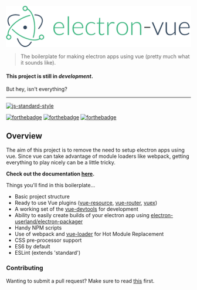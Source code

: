 [![](docs/logo.png)](https://simulatedgreg.gitbooks.io/electron-vue/content/index.html)

> The boilerplate for making electron apps using vue (pretty much what it sounds like).

#### **This project is still in *development*.**
But hey, isn't everything?

---

[![js-standard-style](https://cdn.rawgit.com/feross/standard/master/badge.svg)](https://github.com/feross/standard)

[![forthebadge](http://forthebadge.com/images/badges/built-with-love.svg)](http://forthebadge.com) [![forthebadge](http://forthebadge.com/images/badges/uses-js.svg)](http://forthebadge.com) [![forthebadge](http://forthebadge.com/images/badges/makes-people-smile.svg)](http://forthebadge.com)

## Overview
The aim of this project is to remove the need to setup electron apps using vue. Since vue can take advantage of module loaders like webpack, getting everything to play nicely can be a little tricky.

**Check out the documentation [here](https://simulatedgreg.gitbooks.io/electron-vue/content/index.html).**

Things you'll find in this boilerplate...
  * Basic project structure
  * Ready to use Vue plugins ([vue-resource](https://github.com/vuejs/vue-resource), [vue-router](https://github.com/vuejs/vue-router), [vuex](https://github.com/vuejs/vuex))
  * A working set of the [vue-devtools](https://github.com/vuejs/vue-devtools) for development
  * Ability to easily create builds of your electron app using [electron-userland/electron-packager](https://github.com/electron-userland/electron-packager)
  * Handy NPM scripts
  * Use of webpack and [vue-loader](https://github.com/vuejs/vue-loader) for Hot Module Replacement
  * CSS pre-processor support
  * ES6 by default
  * ESLint (extends 'standard')

### Contributing
Wanting to submit a pull request? Make sure to read [this](docs/contributing.md) first.
